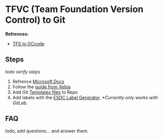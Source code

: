 # TFVC (Team Foundation Version Control) to Git

**Refrences:**  

* [TFS to GCcode](tfs-to-gccode.md)

## Steps

_todo verify steps_

1. Refrence [Microsoft Docs](https://docs.microsoft.com/en-us/azure/devops/learn/git/migrate-from-tfvc-to-git)
1. Follow the [guide from Xebia](https://xebia.com/blog/migrate-tfs-to-git/) 
1. Add Git [Templates files](https://github.com/esdc-edsc/template-gabarit) to Repo
1. Add labels with the [ESDC Label Generator](https://github.com/esdc-edsc/label-generator). _*Currently only works with GitLab._

## FAQ

todo, add questions... and answer them.
